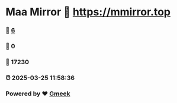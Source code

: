 # Maa Mirror :link: https://mmirror.top 
### :page_facing_up: [6](https://mmirror.top/tag.html) 
### :speech_balloon: 0 
### :hibiscus: 17230 
### :alarm_clock: 2025-03-25 11:58:36 
### Powered by :heart: [Gmeek](https://github.com/Meekdai/Gmeek)

